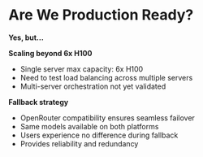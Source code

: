 # Are We Production Ready?

**Yes, but...**

**Scaling beyond 6x H100**
- Single server max capacity: 6x H100
- Need to test load balancing across multiple servers
- Multi-server orchestration not yet validated

**Fallback strategy**
- OpenRouter compatibility ensures seamless failover
- Same models available on both platforms
- Users experience no difference during fallback
- Provides reliability and redundancy
